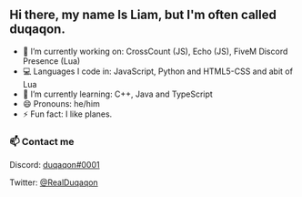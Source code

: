 ## Hi there, my name Is Liam, but I'm often called duqaqon.

- 🔭 I’m currently working on: CrossCount (JS), Echo (JS), FiveM Discord Presence (Lua)
- 💻 Languages I code in: JavaScript, Python and HTML5-CSS and abit of Lua
- 🌱 I’m currently learning: C++, Java and TypeScript
- 😄 Pronouns: he/him
- ⚡ Fun fact: I like planes.

### 📫 Contact me

Discord: [duqaqon#0001](https://discordapp.com/users/389805816863260679)

Twitter: [@RealDuqaqon](https://twitter.com/RealDuqaqon)
